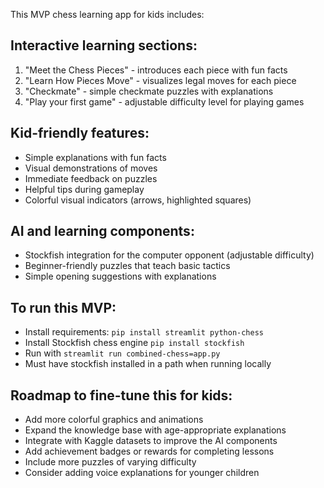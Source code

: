 This MVP chess learning app for kids includes:
## Interactive learning sections:
1. "Meet the Chess Pieces" - introduces each piece with fun facts
2. "Learn How Pieces Move" - visualizes legal moves for each piece
3. "Checkmate" - simple checkmate puzzles with explanations
4. "Play your first game" - adjustable difficulty level for playing games

## Kid-friendly features:
- Simple explanations with fun facts
- Visual demonstrations of moves
- Immediate feedback on puzzles
- Helpful tips during gameplay
- Colorful visual indicators (arrows, highlighted squares)

## AI and learning components:
- Stockfish integration for the computer opponent (adjustable difficulty)
- Beginner-friendly puzzles that teach basic tactics
- Simple opening suggestions with explanations
  
## To run this MVP:
- Install requirements: `pip install streamlit python-chess`
- Install Stockfish chess engine `pip install stockfish`
- Run with `streamlit run combined-chess=app.py`
- Must have stockfish installed in a path when running locally

## Roadmap to fine-tune this for kids:
- Add more colorful graphics and animations
- Expand the knowledge base with age-appropriate explanations
- Integrate with Kaggle datasets to improve the AI components
- Add achievement badges or rewards for completing lessons
- Include more puzzles of varying difficulty
- Consider adding voice explanations for younger children
